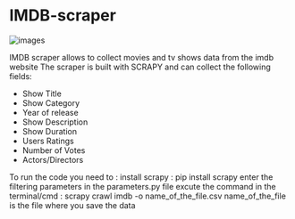 # IMDB-scraper
![images](https://user-images.githubusercontent.com/83681204/132999621-c6fa960b-7ce4-4ca4-a3f6-4b75a277f239.jpeg)

IMDB scraper allows to collect movies and tv shows data from the imdb website
The scraper is built with SCRAPY and can collect the following fields:
<ul>
  <li>Show Title</li>
  <li>Show Category</li>
  <li>Year of release</li>
  <li>Show Description</li>
  <li>Show Duration</li>
  <li>Users Ratings</li>
  <li>Number of Votes</li>
  <li>Actors/Directors</li>
</ul>
To run the code you need to :
install scrapy : pip install scrapy
enter the filtering parameters in the parameters.py file
excute the command in the terminal/cmd : scrapy crawl imdb -o name_of_the_file.csv
name_of_the_file is the file where you save the data


